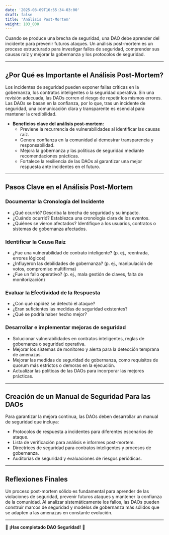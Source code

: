 ```yaml
---
date: '2025-03-09T16:55:34-03:00'
draft: false
title: 'Análisis Post-Mortem'
weight: 103_000
---
```


Cuando se produce una brecha de seguridad, una DAO debe aprender del incidente para prevenir futuros ataques. Un análisis post-mortem es un proceso estructurado para investigar fallos de seguridad, comprender sus causas raíz y mejorar la gobernanza y los protocolos de seguridad.

---

## **¿Por Qué es Importante el Análisis Post-Mortem?**

Los incidentes de seguridad pueden exponer fallas críticas en la gobernanza, los contratos inteligentes o la seguridad operativa. Sin una revisión adecuada, las DAOs corren el riesgo de repetir los mismos errores. Las DAOs se basan en la confianza, por lo que, tras un incidente de seguridad, una comunicación clara y transparente es esencial para mantener la credibilidad.

- **Beneficios clave del análisis post-mortem:**
  - Previene la recurrencia de vulnerabilidades al identificar las causas raíz.
  - Genera confianza en la comunidad al demostrar transparencia y responsabilidad.
  - Mejora la gobernanza y las políticas de seguridad mediante recomendaciones prácticas.
  - Fortalece la resiliencia de las DAOs al garantizar una mejor respuesta ante incidentes en el futuro.

---

## **Pasos Clave en el Análisis Post-Mortem**

### **Documentar la Cronología del Incidente**
- ¿Qué ocurrió? Describa la brecha de seguridad y su impacto.
- ¿Cuándo ocurrió? Establezca una cronología clara de los eventos.
- ¿Quiénes se vieron afectados? Identifique a los usuarios, contratos o sistemas de gobernanza afectados.

### **Identificar la Causa Raíz**
- ¿Fue una vulnerabilidad de contrato inteligente? (p. ej., reentrada, errores lógicos)
- ¿Influyeron las debilidades de gobernanza? (p. ej., manipulación de votos, compromiso multifirma)
- ¿Fue un fallo operativo? (p. ej., mala gestión de claves, falta de monitorización)

### **Evaluar la Efectividad de la Respuesta**
- ¿Con qué rapidez se detectó el ataque?
- ¿Eran suficientes las medidas de seguridad existentes?
- ¿Qué se podría haber hecho mejor?

### **Desarrollar e implementar mejoras de seguridad**
- Solucionar vulnerabilidades en contratos inteligentes, reglas de gobernanza o seguridad operativa.
- Mejorar los sistemas de monitoreo y alerta para la detección temprana de amenazas.
- Mejorar las medidas de seguridad de gobernanza, como requisitos de quorum más estrictos o demoras en la ejecución.
- Actualizar las políticas de las DAOs para incorporar las mejores prácticas.

---

## **Creación de un Manual de Seguridad Para las DAOs**

Para garantizar la mejora continua, las DAOs deben desarrollar un manual de seguridad que incluya:
- Protocolos de respuesta a incidentes para diferentes escenarios de ataque.
- Lista de verificación para análisis e informes post-mortem.
- Directrices de seguridad para contratos inteligentes y procesos de gobernanza.
- Auditorías de seguridad y evaluaciones de riesgos periódicas.

---

## **Reflexiones Finales**

Un proceso post-mortem sólido es fundamental para aprender de las violaciones de seguridad, prevenir futuros ataques y mantener la confianza de la comunidad. Al analizar sistemáticamente los fallos, las DAOs pueden construir marcos de seguridad y modelos de gobernanza más sólidos que se adapten a las amenazas en constante evolución.

---

🔖 **¡Has completado DAO Seguridad!** 🔖